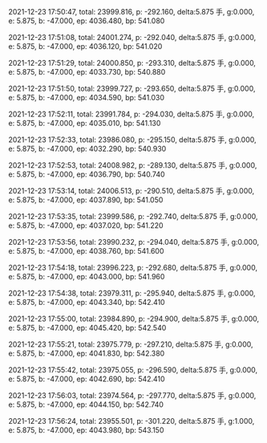 2021-12-23 17:50:47, total: 23999.816, p: -292.160, delta:5.875 手, g:0.000, e: 5.875, b: -47.000, ep: 4036.480, bp: 541.080

2021-12-23 17:51:08, total: 24001.274, p: -292.040, delta:5.875 手, g:0.000, e: 5.875, b: -47.000, ep: 4036.120, bp: 541.020

2021-12-23 17:51:29, total: 24000.850, p: -293.310, delta:5.875 手, g:0.000, e: 5.875, b: -47.000, ep: 4033.730, bp: 540.880

2021-12-23 17:51:50, total: 23999.727, p: -293.650, delta:5.875 手, g:0.000, e: 5.875, b: -47.000, ep: 4034.590, bp: 541.030

2021-12-23 17:52:11, total: 23991.784, p: -294.030, delta:5.875 手, g:0.000, e: 5.875, b: -47.000, ep: 4035.010, bp: 541.130

2021-12-23 17:52:33, total: 23986.080, p: -295.150, delta:5.875 手, g:0.000, e: 5.875, b: -47.000, ep: 4032.290, bp: 540.930

2021-12-23 17:52:53, total: 24008.982, p: -289.130, delta:5.875 手, g:0.000, e: 5.875, b: -47.000, ep: 4036.790, bp: 540.740

2021-12-23 17:53:14, total: 24006.513, p: -290.510, delta:5.875 手, g:0.000, e: 5.875, b: -47.000, ep: 4037.890, bp: 541.050

2021-12-23 17:53:35, total: 23999.586, p: -292.740, delta:5.875 手, g:0.000, e: 5.875, b: -47.000, ep: 4037.020, bp: 541.220

2021-12-23 17:53:56, total: 23990.232, p: -294.040, delta:5.875 手, g:0.000, e: 5.875, b: -47.000, ep: 4038.760, bp: 541.600

2021-12-23 17:54:18, total: 23996.223, p: -292.680, delta:5.875 手, g:0.000, e: 5.875, b: -47.000, ep: 4043.000, bp: 541.960

2021-12-23 17:54:38, total: 23979.311, p: -295.940, delta:5.875 手, g:0.000, e: 5.875, b: -47.000, ep: 4043.340, bp: 542.410

2021-12-23 17:55:00, total: 23984.890, p: -294.900, delta:5.875 手, g:0.000, e: 5.875, b: -47.000, ep: 4045.420, bp: 542.540

2021-12-23 17:55:21, total: 23975.779, p: -297.210, delta:5.875 手, g:0.000, e: 5.875, b: -47.000, ep: 4041.830, bp: 542.380

2021-12-23 17:55:42, total: 23975.055, p: -296.590, delta:5.875 手, g:0.000, e: 5.875, b: -47.000, ep: 4042.690, bp: 542.410

2021-12-23 17:56:03, total: 23974.564, p: -297.770, delta:5.875 手, g:0.000, e: 5.875, b: -47.000, ep: 4044.150, bp: 542.740

2021-12-23 17:56:24, total: 23955.501, p: -301.220, delta:5.875 手, g:1.000, e: 5.875, b: -47.000, ep: 4043.980, bp: 543.150